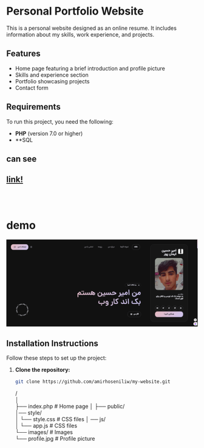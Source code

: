 # Personal Portfolio Website  

This is a personal website designed as an online resume. It includes information about my skills, work experience, and projects.  

## Features  

- Home page featuring a brief introduction and profile picture  
- Skills and experience section  
- Portfolio showcasing projects  
- Contact form  

## Requirements  

To run this project, you need the following:  

- **PHP** (version 7.0 or higher)  
- **SQL  
## can see 
## [link!](http://amirhoseniliw.ir)  

</br></br>

# demo
![img for demo](demo.jpg)  


## Installation Instructions  

Follow these steps to set up the project:  

1. **Clone the repository:**  

   ```bash  
   git clone https://github.com/amirhoseniliw/my-website.git
   ```
   <amirhoseniliw>/  
│  
├── index.php                  # Home page
│
├── public/                  
   │──  style/            
   │        └── style.css      # CSS files 
   │ ──  js/            
   │        └── app.js         # CSS files             
   └── images/                 # Images  
          └── profile.jpg      # Profile picture
   
